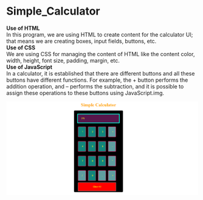 <h1>Simple_Calculator</h1>
<p>
<strong>Use of HTML</strong><br>
In this program, we are using HTML to create content for the calculator UI; that means we are creating boxes, input fields, buttons, etc.<br>
<strong>Use of CSS</strong><br>
We are using CSS for managing the content of HTML like the content color, width, height, font size, padding, margin, etc.<br>
<strong>Use of JavaScript</strong><br>
In a calculator, it is established that there are different buttons and all these buttons have different functions. For example, the + button performs the addition operation, and – performs the subtraction, and it is possible to assign these operations to these buttons using JavaScript.img.
</p>

<img src="Calculator1.png" alt="Calc">
